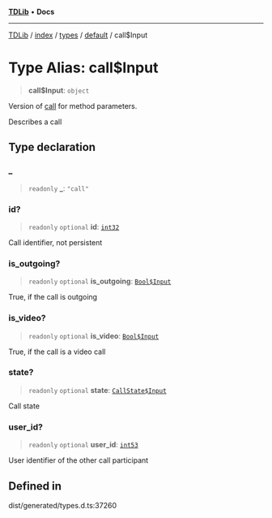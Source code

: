 [**TDLib**](../../../../../../README.md) • **Docs**

***

[TDLib](../../../../../../modules.md) / [index](../../../../../README.md) / [types](../../../README.md) / [default](../README.md) / call$Input

# Type Alias: call$Input

> **call$Input**: `object`

Version of [call](call.md) for method parameters.

Describes a call

## Type declaration

### \_

> `readonly` **\_**: `"call"`

### id?

> `readonly` `optional` **id**: [`int32`](int32.md)

Call identifier, not persistent

### is\_outgoing?

> `readonly` `optional` **is\_outgoing**: [`Bool$Input`](Bool$Input.md)

True, if the call is outgoing

### is\_video?

> `readonly` `optional` **is\_video**: [`Bool$Input`](Bool$Input.md)

True, if the call is a video call

### state?

> `readonly` `optional` **state**: [`CallState$Input`](CallState$Input.md)

Call state

### user\_id?

> `readonly` `optional` **user\_id**: [`int53`](int53.md)

User identifier of the other call participant

## Defined in

dist/generated/types.d.ts:37260
